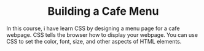<h1><b><center>Building a Cafe Menu</center></b></h1>

In this course, i have learn CSS by designing a menu page for a cafe webpage. CSS tells the browser how to display your webpage. You can use CSS to set the color, font, size, and other aspects of HTML elements.
